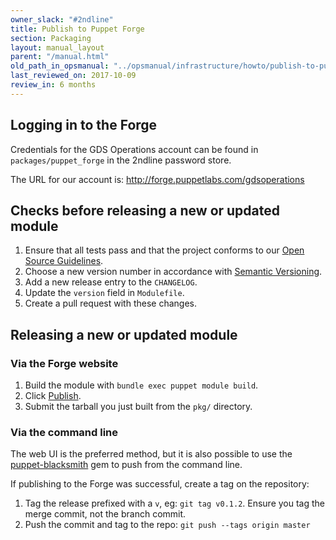 ```yaml
---
owner_slack: "#2ndline"
title: Publish to Puppet Forge
section: Packaging
layout: manual_layout
parent: "/manual.html"
old_path_in_opsmanual: "../opsmanual/infrastructure/howto/publish-to-puppet-forge.md"
last_reviewed_on: 2017-10-09
review_in: 6 months
---
```


## Logging in to the Forge

Credentials for the GDS Operations account can be found in `packages/puppet_forge`
in the 2ndline password store.

The URL for our account is: <http://forge.puppetlabs.com/gdsoperations>

## Checks before releasing a new or updated module

1.  Ensure that all tests pass and that the project conforms to our
    [Open Source
    Guidelines](https://gds-operations.github.io/guidelines/).
2.  Choose a new version number in accordance with [Semantic
    Versioning](http://semver.org/).
3.  Add a new release entry to the `CHANGELOG`.
4.  Update the `version` field in `Modulefile`.
5.  Create a pull request with these changes.

## Releasing a new or updated module

### Via the Forge website

1.  Build the module with `bundle exec puppet module build`.
2.  Click [Publish](https://forge.puppetlabs.com/upload).
3.  Submit the tarball you just built from the `pkg/` directory.

### Via the command line

The web UI is the preferred method, but it is also possible to use the
[puppet-blacksmith](https://github.com/maestrodev/puppet-blacksmith) gem
to push from the command line.

If publishing to the Forge was successful, create a tag on the
repository:

1.  Tag the release prefixed with a `v`, eg: `git tag v0.1.2`. Ensure
    you tag the merge commit, not the branch commit.
2.  Push the commit and tag to the repo: `git push --tags origin master`
